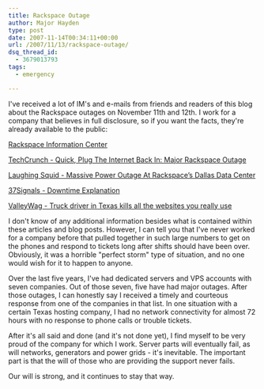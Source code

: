 ```yaml
---
title: Rackspace Outage
author: Major Hayden
type: post
date: 2007-11-14T00:34:11+00:00
url: /2007/11/13/rackspace-outage/
dsq_thread_id:
  - 3679013793
tags:
  - emergency

---
```

I've received a lot of IM's and e-mails from friends and readers of this blog about the Rackspace outages on November 11th and 12th. I work for a company that believes in full disclosure, so if you want the facts, they're already available to the public:

[Rackspace Information Center][1]

[TechCrunch - Quick, Plug The Internet Back In: Major Rackspace Outage][2]

[Laughing Squid - Massive Power Outage At Rackspace’s Dallas Data Center][3]

[37Signals - Downtime Explanation][4]

[ValleyWag - Truck driver in Texas kills all the websites you really use][5]

I don't know of any additional information besides what is contained within these articles and blog posts. However, I can tell you that I've never worked for a company before that pulled together in such large numbers to get on the phones and respond to tickets long after shifts should have been over. Obviously, it was a horrible "perfect storm" type of situation, and no one would wish for it to happen to anyone.

Over the last five years, I've had dedicated servers and VPS accounts with seven companies. Out of those seven, five have had major outages. After those outages, I can honestly say I received a timely and courteous response from one of the companies in that list. In one situation with a certain Texas hosting company, I had no network connectivity for almost 72 hours with no response to phone calls or trouble tickets.

After it's all said and done (and it's not done yet), I find myself to be very proud of the company for which I work. Server parts will eventually fail, as will networks, generators and power grids - it's inevitable. The important part is that the will of those who are providing the support never fails.

Our will is strong, and it continues to stay that way.

 [1]: http://www.rackspace.com/information/announcements/datacenter.php
 [2]: http://www.techcrunch.com/2007/11/12/quick-plug-the-internet-back-in-major-rackspace-outage/
 [3]: http://laughingsquid.wordpress.com/2007/11/12/massive-power-outage-at-rackspace-dallas-data-center/
 [4]: http://37signals.blogs.com/products/2007/11/downtime-explan.html
 [5]: http://valleywag.com/tech/breakdowns/truck-driver-in-texas-kills-all-the-websites-you-really-use-321881.php
